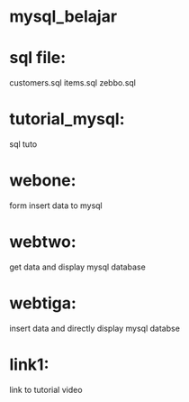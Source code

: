 # mysql_belajar

# sql file:
customers.sql 
items.sql 
zebbo.sql 

# tutorial_mysql:
sql tuto 

# webone:
form insert data to mysql 

# webtwo: 
get data and display mysql database 

# webtiga: 
insert data and directly display mysql databse 

# link1: 
link to tutorial video 
